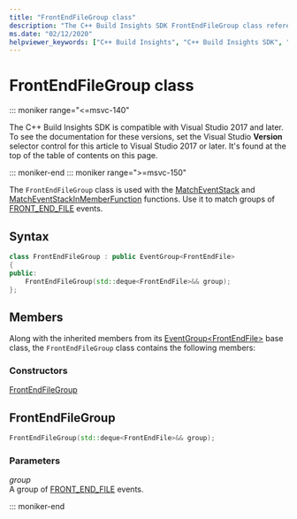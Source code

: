 ```yaml
---
title: "FrontEndFileGroup class"
description: "The C++ Build Insights SDK FrontEndFileGroup class reference."
ms.date: "02/12/2020"
helpviewer_keywords: ["C++ Build Insights", "C++ Build Insights SDK", "FrontEndFileGroup", "throughput analysis", "build time analysis", "vcperf.exe"]
---
```

# FrontEndFileGroup class

::: moniker range="<=msvc-140"

The C++ Build Insights SDK is compatible with Visual Studio 2017 and later. To see the documentation for these versions, set the Visual Studio **Version** selector control for this article to Visual Studio 2017 or later. It's found at the top of the table of contents on this page.

::: moniker-end
::: moniker range=">=msvc-150"

The `FrontEndFileGroup` class is used with the [MatchEventStack](../functions/match-event-stack.md) and [MatchEventStackInMemberFunction](../functions/match-event-stack-in-member-function.md) functions. Use it to match groups of [FRONT_END_FILE](../event-table.md#front-end-file) events.

## Syntax

```cpp
class FrontEndFileGroup : public EventGroup<FrontEndFile>
{
public:
    FrontEndFileGroup(std::deque<FrontEndFile>&& group);
};
```

## Members

Along with the inherited members from its [EventGroup\<FrontEndFile\>](event-group.md) base class, the `FrontEndFileGroup` class contains the following members:

### Constructors

[FrontEndFileGroup](#front-end-file-group)

## <a name="front-end-file-group"></a> FrontEndFileGroup

```cpp
FrontEndFileGroup(std::deque<FrontEndFile>&& group);
```

### Parameters

*group*\
A group of [FRONT_END_FILE](../event-table.md#front-end-file) events.

::: moniker-end
